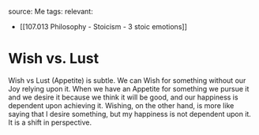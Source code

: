 source: Me
tags: 
relevant: 
- [[107.013 Philosophy - Stoicism - 3 stoic emotions]]

# Wish vs. Lust

Wish vs Lust (Appetite) is subtle. We can Wish for something without our Joy relying upon it. When we have an Appetite for something we pursue it and we desire it because we think it will be good, and our happiness is dependent upon achieving it. Wishing, on the other hand, is more like saying that I desire something, but my happiness is not dependent upon it. It is a shift in perspective.

